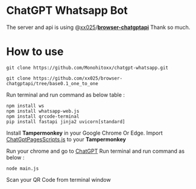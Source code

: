 # ChatGPT Whatsapp Bot

The server and api is using @[xx025](https://github.com/xx025)/**[browser-chatgptapi](https://github.com/xx025/browser-chatgptapi)** Thank so much.

# How to use

    git clone https://github.com/Monohitoxx/chatgpt-whatsapp.git

    git clone https://github.com/xx025/browser-chatgptapi/tree/base0.1_one_to_one

Run terminal and run command as below table :

    npm install ws
    npm install whatsapp-web.js
    npm install qrcode-terminal
    pip install fastapi jinja2 uvicorn[standard]

Install **Tampermonkey** in your Google Chrome 
Or Edge.
Import [ChatGptPagesScripts.js](https://github.com/xx025/browser-chatgptapi/blob/base0.1_one_to_one/ChatGptPagesScripts.js)  to your **Tampermonkey**

Run your chrome and go to [ChatGPT](https://chat.openai.com/)
Run terminal  and run command as below :

    node main.js
Scan your QR Code from terminal window
